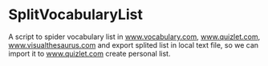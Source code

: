 # SplitVocabularyList
A script to spider vocabulary list in www.vocabulary.com, www.quizlet.com, www.visualthesaurus.com and export splited list in local text file, so we can import it to www.quizlet.com create personal list. 
